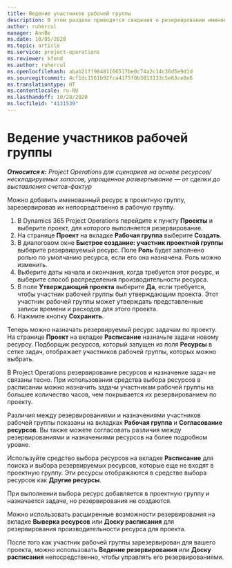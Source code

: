 ```yaml
---
title: Ведение участников рабочей группы
description: В этом разделе приводятся сведения о резервировании именованных ресурсов для проектной рабочей группы и их назначении задачам.
author: ruhercul
manager: AnnBe
ms.date: 10/05/2020
ms.topic: article
ms.service: project-operations
ms.reviewer: kfend
ms.author: ruhercul
ms.openlocfilehash: abab21ff98481166517be0c74a2c14c36d5e9d1d
ms.sourcegitcommit: 4cf1dc1561b92fca4175f0b3813133c5e63ce8e6
ms.translationtype: HT
ms.contentlocale: ru-RU
ms.lasthandoff: 10/28/2020
ms.locfileid: "4131539"
---
```

# <a name="maintain-team-members"></a>Ведение участников рабочей группы

_**Относится к:** Project Operations для сценариев на основе ресурсов/нескладируемых запасов, упрощенное развертывание — от сделки до выставления счетов-фактур_

Можно добавить именованный ресурс в проектную группу, зарезервировав их непосредственно в рабочую группу.

1. В Dynamics 365 Project Operations перейдите к пункту **Проекты** и выберите проект, для которого выполняется резервирование.
2. На странице **Проект** на вкладке **Рабочая группа** выберите **Создать**. 
3. В диалоговом окне **Быстрое создание: участник проектной группы** выберите резервируемый ресурс. Поле **Роль** будет заполнено ролью по умолчанию ресурса, если его она назначена. Роль можно изменить. 
4. Выберите даты начала и окончания, когда требуется этот ресурс, и выберите способ распределения производительности ресурса. 
5. В поле **Утверждающий проекта** выберите **Да**, если требуется, чтобы участник рабочей группы был утверждающим проекта. Этот участник рабочей группы может утверждать представленные записи времени и расходов для этого проекта. 
6. Нажмите кнопку **Сохранить**.

Теперь можно назначать резервируемый ресурс задачам по проекту. На странице **Проект** на вкладке **Расписание** назначьте задачи новому ресурсу. Подборщик ресурсов, который запущен из поля **Ресурсы** в сетке задач, отображает участников рабочей группы, которых можно выбрать.


В Project Operations резервирование ресурсов и назначение задач не связаны тесно. При использовании средства выбора ресурсов в расписании можно назначить задачи участникам рабочей группы на большее количество часов, чем покрывается их резервированием по проекту.

Различия между резервированиями и назначениями участников рабочей группы показаны на вкладках **Рабочая группа** и **Согласование ресурсов**. Вы также можете согласовать различия между резервированиями и назначениями ресурсов на более подробном уровне.

Используйте средство выбора ресурсов на вкладке **Расписание** для поиска и выбора резервируемых ресурсов, которые еще не входят в проектную группу. Эти ресурсы отображаются в средстве выбора ресурсов как **Другие ресурсы**.

При выполнении выбора ресурс добавляется в проектную группу и назначается задаче, но резервирования не создаются.

Можно использовать расширенные возможности резервирования на вкладке **Выверка ресурсов** или **Доску расписания** для резервирования производительности ресурса для проекта.

После того как участник рабочей группы зарезервирован для вашего проекта, можно использовать **Ведение резервирования** или **Доску расписания** непосредственно, чтобы управлять его резервированиями.
